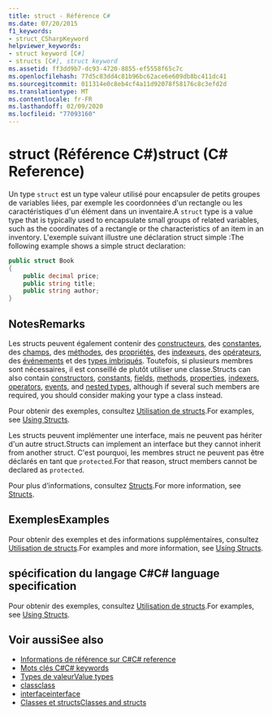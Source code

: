```yaml
---
title: struct - Référence C#
ms.date: 07/20/2015
f1_keywords:
- struct_CSharpKeyword
helpviewer_keywords:
- struct keyword [C#]
- structs [C#], struct keyword
ms.assetid: ff3dd9b7-dc93-4720-8855-ef5558f65c7c
ms.openlocfilehash: 77d5c83dd4c81b96bc62ace6e609db8bc411dc41
ms.sourcegitcommit: 011314e0c8eb4cf4a11d92078f58176c8c3efd2d
ms.translationtype: MT
ms.contentlocale: fr-FR
ms.lasthandoff: 02/09/2020
ms.locfileid: "77093160"
---
```

# <a name="struct-c-reference"></a><span data-ttu-id="54318-102">struct (Référence C#)</span><span class="sxs-lookup"><span data-stu-id="54318-102">struct (C# Reference)</span></span>

<span data-ttu-id="54318-103">Un type `struct` est un type valeur utilisé pour encapsuler de petits groupes de variables liées, par exemple les coordonnées d'un rectangle ou les caractéristiques d'un élément dans un inventaire.</span><span class="sxs-lookup"><span data-stu-id="54318-103">A `struct` type is a value type that is typically used to encapsulate small groups of related variables, such as the coordinates of a rectangle or the characteristics of an item in an inventory.</span></span> <span data-ttu-id="54318-104">L'exemple suivant illustre une déclaration struct simple :</span><span class="sxs-lookup"><span data-stu-id="54318-104">The following example shows a simple struct declaration:</span></span>

```csharp
public struct Book
{
    public decimal price;
    public string title;
    public string author;
}
```

## <a name="remarks"></a><span data-ttu-id="54318-105">Notes</span><span class="sxs-lookup"><span data-stu-id="54318-105">Remarks</span></span>

<span data-ttu-id="54318-106">Les structs peuvent également contenir des [constructeurs](../../programming-guide/classes-and-structs/constructors.md), des [constantes](../../programming-guide/classes-and-structs/constants.md), des [champs](../../programming-guide/classes-and-structs/fields.md), des [méthodes](../../programming-guide/classes-and-structs/methods.md), des [propriétés](../../programming-guide/classes-and-structs/properties.md), des [indexeurs](../../programming-guide/indexers/index.md), des [opérateurs](../operators/index.md), des [événements](../../programming-guide/events/index.md) et des [types imbriqués](../../programming-guide/classes-and-structs/nested-types.md). Toutefois, si plusieurs membres sont nécessaires, il est conseillé de plutôt utiliser une classe.</span><span class="sxs-lookup"><span data-stu-id="54318-106">Structs can also contain [constructors](../../programming-guide/classes-and-structs/constructors.md), [constants](../../programming-guide/classes-and-structs/constants.md), [fields](../../programming-guide/classes-and-structs/fields.md), [methods](../../programming-guide/classes-and-structs/methods.md), [properties](../../programming-guide/classes-and-structs/properties.md), [indexers](../../programming-guide/indexers/index.md), [operators](../operators/index.md), [events](../../programming-guide/events/index.md), and [nested types](../../programming-guide/classes-and-structs/nested-types.md), although if several such members are required, you should consider making your type a class instead.</span></span>

<span data-ttu-id="54318-107">Pour obtenir des exemples, consultez [Utilisation de structs](../../programming-guide/classes-and-structs/using-structs.md).</span><span class="sxs-lookup"><span data-stu-id="54318-107">For examples, see [Using Structs](../../programming-guide/classes-and-structs/using-structs.md).</span></span>

<span data-ttu-id="54318-108">Les structs peuvent implémenter une interface, mais ne peuvent pas hériter d'un autre struct.</span><span class="sxs-lookup"><span data-stu-id="54318-108">Structs can implement an interface but they cannot inherit from another struct.</span></span> <span data-ttu-id="54318-109">C'est pourquoi, les membres struct ne peuvent pas être déclarés en tant que `protected`.</span><span class="sxs-lookup"><span data-stu-id="54318-109">For that reason, struct members cannot be declared as `protected`.</span></span>

<span data-ttu-id="54318-110">Pour plus d’informations, consultez [Structs](../../programming-guide/classes-and-structs/structs.md).</span><span class="sxs-lookup"><span data-stu-id="54318-110">For more information, see [Structs](../../programming-guide/classes-and-structs/structs.md).</span></span>

## <a name="examples"></a><span data-ttu-id="54318-111">Exemples</span><span class="sxs-lookup"><span data-stu-id="54318-111">Examples</span></span>

<span data-ttu-id="54318-112">Pour obtenir des exemples et des informations supplémentaires, consultez [Utilisation de structs](../../programming-guide/classes-and-structs/using-structs.md).</span><span class="sxs-lookup"><span data-stu-id="54318-112">For examples and more information, see [Using Structs](../../programming-guide/classes-and-structs/using-structs.md).</span></span>

## <a name="c-language-specification"></a><span data-ttu-id="54318-113">spécification du langage C#</span><span class="sxs-lookup"><span data-stu-id="54318-113">C# language specification</span></span>

<span data-ttu-id="54318-114">Pour obtenir des exemples, consultez [Utilisation de structs](../../programming-guide/classes-and-structs/using-structs.md).</span><span class="sxs-lookup"><span data-stu-id="54318-114">For examples, see [Using Structs](../../programming-guide/classes-and-structs/using-structs.md).</span></span>

## <a name="see-also"></a><span data-ttu-id="54318-115">Voir aussi</span><span class="sxs-lookup"><span data-stu-id="54318-115">See also</span></span>

- [<span data-ttu-id="54318-116">Informations de référence sur C#</span><span class="sxs-lookup"><span data-stu-id="54318-116">C# reference</span></span>](../index.md)
- [<span data-ttu-id="54318-117">Mots clés C#</span><span class="sxs-lookup"><span data-stu-id="54318-117">C# keywords</span></span>](index.md)
- [<span data-ttu-id="54318-118">Types de valeur</span><span class="sxs-lookup"><span data-stu-id="54318-118">Value types</span></span>](../builtin-types/value-types.md)
- [<span data-ttu-id="54318-119">class</span><span class="sxs-lookup"><span data-stu-id="54318-119">class</span></span>](class.md)
- [<span data-ttu-id="54318-120">interface</span><span class="sxs-lookup"><span data-stu-id="54318-120">interface</span></span>](interface.md)
- [<span data-ttu-id="54318-121">Classes et structs</span><span class="sxs-lookup"><span data-stu-id="54318-121">Classes and structs</span></span>](../../programming-guide/classes-and-structs/index.md)
